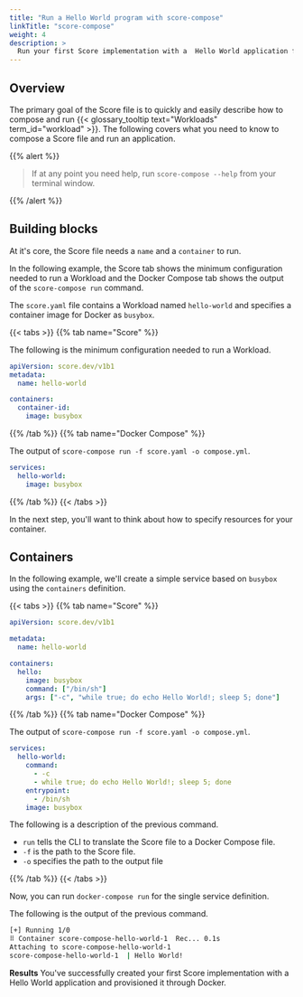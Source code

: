 ```yaml
---
title: "Run a Hello World program with score-compose"
linkTitle: "score-compose"
weight: 4
description: >
  Run your first Score implementation with a  Hello World application for `score-compose`.
---
```


## Overview

The primary goal of the Score file is to quickly and easily describe how to compose and run {{< glossary_tooltip text="Workloads" term_id="workload" >}}. The following covers what you need to know to compose a Score file and run an application.

{{% alert %}}

> If at any point you need help, run `score-compose --help` from your terminal window.

{{% /alert %}}

## Building blocks

At it's core, the Score file needs a `name` and a `container` to run.

In the following example, the Score tab shows the minimum configuration needed to run a Workload and the Docker Compose tab shows the output of the `score-compose run` command.

The `score.yaml` file contains a Workload named `hello-world` and specifies a container image for Docker as `busybox`.

{{< tabs >}}
{{% tab name="Score" %}}

The following is the minimum configuration needed to run a Workload.

```yml
apiVersion: score.dev/v1b1
metadata:
  name: hello-world

containers:
  container-id:
    image: busybox
```

{{% /tab %}}
{{% tab name="Docker Compose" %}}

The output of `score-compose run -f score.yaml -o compose.yml`.

```yml
services:
  hello-world:
    image: busybox
```

{{% /tab %}}
{{< /tabs >}}

In the next step, you'll want to think about how to specify resources for your container.

## Containers

In the following example, we'll create a simple service based on `busybox` using the `containers` definition.

{{< tabs >}}
{{% tab name="Score" %}}

```yml
apiVersion: score.dev/v1b1

metadata:
  name: hello-world

containers:
  hello:
    image: busybox
    command: ["/bin/sh"]
    args: ["-c", "while true; do echo Hello World!; sleep 5; done"]
```

{{% /tab %}}
{{% tab name="Docker Compose" %}}

The output of `score-compose run -f score.yaml -o compose.yml`.

```yml
services:
  hello-world:
    command:
      - -c
      - while true; do echo Hello World!; sleep 5; done
    entrypoint:
      - /bin/sh
    image: busybox
```

The following is a description of the previous command.

- `run` tells the CLI to translate the Score file to a Docker Compose file.
- `-f` is the path to the Score file.
- `-o` specifies the path to the output file

{{% /tab %}}
{{< /tabs >}}

Now, you can run `docker-compose run` for the single service definition.

The following is the output of the previous command.

```bash
[+] Running 1/0
⠿ Container score-compose-hello-world-1  Rec... 0.1s
Attaching to score-compose-hello-world-1
score-compose-hello-world-1  | Hello World!
```

**Results** You've successfully created your first Score implementation with a Hello World application and provisioned it through Docker.
